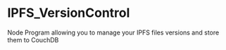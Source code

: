 # IPFS_VersionControl
Node Program allowing you to manage your IPFS files versions and store them to CouchDB
